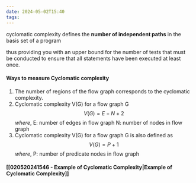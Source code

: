 ```yaml
---
date: 2024-05-02T15:40
tags:
---
```

cyclomatic complexity defines the **number of independent paths** in the basis set of a program

thus providing you with an upper bound for the number of tests that must be conducted to ensure that all statements have been executed at least once. 

#### Ways to measure Cyclomatic complexity

1. The number of regions of the flow graph corresponds to the cyclomatic complexity. 
2. Cyclomatic complexity V(G) for a flow graph G
$$V(G) = E - N + 2$$
*where*,
E: number of edges in flow graph
N: number of nodes in flow graph
3. Cyclomatic complexity V(G) for a flow graph G is also defined as 
$$V(G) = P + 1$$
*where*,
P: number of predicate nodes in flow graph

#### [[020520241546 - Example of Cyclomatic Complexity|Example of Cyclomatic Complexity]]